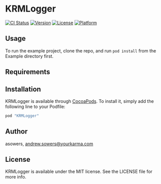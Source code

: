 # KRMLogger

[![CI Status](http://img.shields.io/travis/asowers/KRMLogger.svg?style=flat)](https://travis-ci.org/asowers/KRMLogger)
[![Version](https://img.shields.io/cocoapods/v/KRMLogger.svg?style=flat)](http://cocoapods.org/pods/KRMLogger)
[![License](https://img.shields.io/cocoapods/l/KRMLogger.svg?style=flat)](http://cocoapods.org/pods/KRMLogger)
[![Platform](https://img.shields.io/cocoapods/p/KRMLogger.svg?style=flat)](http://cocoapods.org/pods/KRMLogger)

## Usage

To run the example project, clone the repo, and run `pod install` from the Example directory first.

## Requirements

## Installation

KRMLogger is available through [CocoaPods](http://cocoapods.org). To install
it, simply add the following line to your Podfile:

```ruby
pod "KRMLogger"
```

## Author

asowers, andrew.sowers@yourkarma.com

## License

KRMLogger is available under the MIT license. See the LICENSE file for more info.
